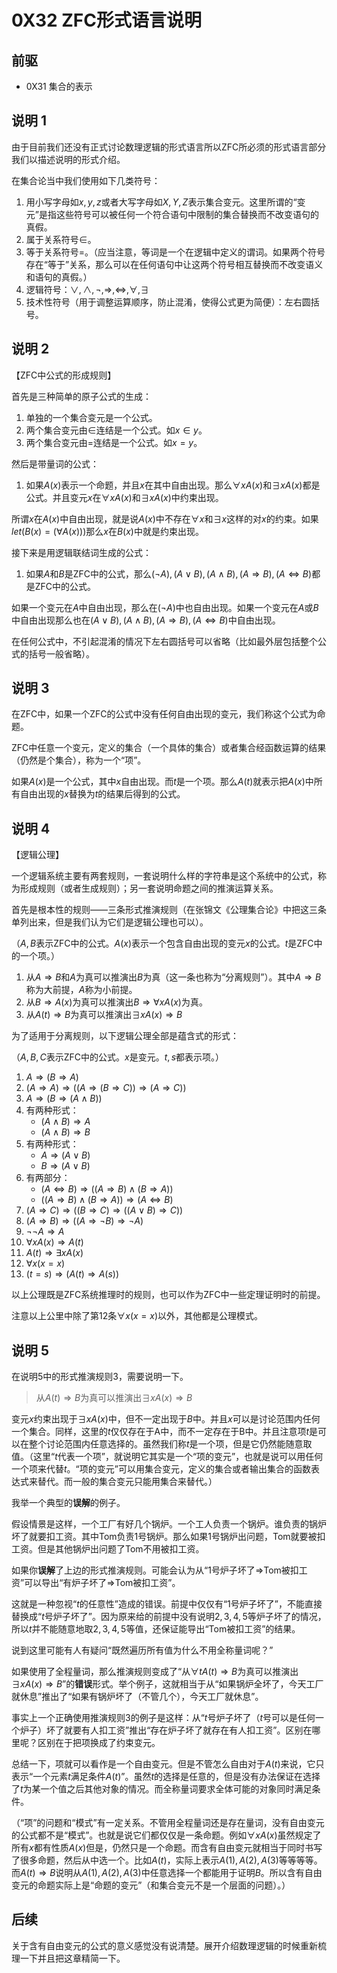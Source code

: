 # 0X32 ZFC形式语言说明

## 前驱

* 0X31 集合的表示

## 说明 1

由于目前我们还没有正式讨论数理逻辑的形式语言所以ZFC所必须的形式语言部分我们以描述说明的形式介绍。

在集合论当中我们使用如下几类符号：

1. 用小写字母如$x,y,z$或者大写字母如$X,Y,Z$表示集合变元。这里所谓的“变元”是指这些符号可以被任何一个符合语句中限制的集合替换而不改变语句的真假。
1. 属于关系符号$\in$。
1. 等于关系符号$=$。（应当注意，等词是一个在逻辑中定义的谓词。如果两个符号存在“等于”关系，那么可以在任何语句中让这两个符号相互替换而不改变语义和语句的真假。）
1. 逻辑符号：$\vee,\wedge,\neg,\Rightarrow,\iff,\forall,\exists$
1. 技术性符号（用于调整运算顺序，防止混淆，使得公式更为简便）：左右圆括号。

## 说明 2

【ZFC中公式的形成规则】

首先是三种简单的原子公式的生成：

1. 单独的一个集合变元是一个公式。
1. 两个集合变元由$\in$连结是一个公式。如$x\in y$。
1. 两个集合变元由$=$连结是一个公式。如$x= y$。

然后是带量词的公式：

1. 如果$A(x)$表示一个命题，并且$x$在其中自由出现。那么$\forall xA(x)$和$\exists xA(x)$都是公式。并且变元$x$在$\forall xA(x)$和$\exists xA(x)$中约束出现。

所谓$x$在$A(x)$中自由出现，就是说$A(x)$中不存在$\forall x$和$\exists x$这样的对$x$的约束。如果$let(B(x)=(\forall A(x)))$那么$x$在$B(x)$中就是约束出现。

接下来是用逻辑联结词生成的公式：

1. 如果$A$和$B$是ZFC中的公式，那么$(\neg A),(A\vee B),(A\wedge B),(A\Rightarrow B),(A\iff B)$都是ZFC中的公式。

如果一个变元在$A$中自由出现，那么在$(\neg A)$中也自由出现。如果一个变元在$A$或$B$中自由出现那么也在$(A\vee B),(A\wedge B),(A\Rightarrow B),(A\iff B)$中自由出现。

在任何公式中，不引起混淆的情况下左右圆括号可以省略（比如最外层包括整个公式的括号一般省略）。

## 说明 3

在ZFC中，如果一个ZFC的公式中没有任何自由出现的变元，我们称这个公式为命题。

ZFC中任意一个变元，定义的集合（一个具体的集合）或者集合经函数运算的结果（仍然是个集合），称为一个“项”。

如果$A(x)$是一个公式，其中$x$自由出现。而$t$是一个项。那么$A(t)$就表示把$A(x)$中所有自由出现的$x$替换为$t$的结果后得到的公式。

## 说明 4

【逻辑公理】

一个逻辑系统主要有两套规则，一套说明什么样的字符串是这个系统中的公式，称为形成规则（或者生成规则）；另一套说明命题之间的推演运算关系。

首先是根本性的规则——三条形式推演规则（在张锦文《公理集合论》中把这三条单列出来，但是我们认为它们是逻辑公理也可以）。

（$A,B$表示ZFC中的公式。$A(x)$表示一个包含自由出现的变元$x$的公式。$t$是ZFC中的一个项。）

1. 从$A\Rightarrow B$和$A$为真可以推演出$B$为真（这一条也称为“分离规则”）。其中$A\Rightarrow B$称为大前提，$A$称为小前提。
1. 从$B\Rightarrow A(x)$为真可以推演出$B\Rightarrow \forall xA(x)$为真。
1. 从$A(t)\Rightarrow B$为真可以推演出$\exists xA(x)\Rightarrow B$

为了适用于分离规则，以下逻辑公理全部是蕴含式的形式：

（$A,B,C$表示ZFC中的公式。$x$是变元。$t,s$都表示项。）

1. $A\Rightarrow (B\Rightarrow A)$
1. $(A\Rightarrow A)\Rightarrow ((A\Rightarrow (B\Rightarrow C))\Rightarrow(A\Rightarrow C))$
1. $A\Rightarrow (B\Rightarrow (A\wedge B))$
1. 有两种形式：
    * $(A\wedge B)\Rightarrow A$
    * $(A\wedge B)\Rightarrow B$
1. 有两种形式：
    * $A\Rightarrow (A\vee B)$
    * $B\Rightarrow (A\vee B)$
1. 有两部分：
    * $(A\iff B)\Rightarrow ((A\Rightarrow B)\wedge(B\Rightarrow A))$
    * $((A\Rightarrow B)\wedge(B\Rightarrow A))\Rightarrow (A\iff B)$
1. $(A\Rightarrow C)\Rightarrow  ((B\Rightarrow C)\Rightarrow((A\vee B)\Rightarrow C))$
1. $(A\Rightarrow B)\Rightarrow((A\Rightarrow \neg B)\Rightarrow \neg A)$
1. $\neg\neg A\Rightarrow A$
1. $\forall xA(x)\Rightarrow A(t)$
1. $A(t)\Rightarrow \exists x A(x)$
1. $\forall x(x=x)$
1. $(t=s)\Rightarrow(A(t)\Rightarrow A(s))$

以上公理既是ZFC系统推理时的规则，也可以作为ZFC中一些定理证明时的前提。

注意以上公里中除了第12条$\forall x (x=x)$以外，其他都是公理模式。

## 说明 5

在说明5中的形式推演规则3，需要说明一下。

>从$A(t)\Rightarrow B$为真可以推演出$\exists xA(x)\Rightarrow B$

变元$x$约束出现于$\exists xA(x)$中，但不一定出现于$B$中。并且$x$可以是讨论范围内任何一个集合。同样，这里的$t$仅仅存在于A中，而不一定存在于B中。并且注意项$t$是可以在整个讨论范围内任意选择的。虽然我们称$t$是一个项，但是它仍然能随意取值。（这里“$t$代表一个项”，就说明它其实是一个“项的变元”，也就是说可以用任何一个项来代替$t$。“项的变元”可以用集合变元，定义的集合或者输出集合的函数表达式来替代。而一般的集合变元只能用集合来替代。）

我举一个典型的**误解**的例子。

假设情景是这样，一个工厂有好几个锅炉。一个工人负责一个锅炉。谁负责的锅炉坏了就要扣工资。其中Tom负责1号锅炉。那么如果1号锅炉出问题，Tom就要被扣工资。但是其他锅炉出问题了Tom不用被扣工资。

如果你**误解**了上边的形式推演规则。可能会认为从“$1$号炉子坏了$\Rightarrow$Tom被扣工资”可以导出“有炉子坏了$\Rightarrow$Tom被扣工资”。

这就是一种忽视“$t$的任意性”造成的错误。前提中仅仅有“$1$号炉子坏了”，不能直接替换成“$t$号炉子坏了”。因为原来给的前提中没有说明$2,3,4,5$等炉子坏了的情况，所以$t$并不能随意地取$2,3,4,5$等值，还保证能导出“Tom被扣工资”的结果。

说到这里可能有人有疑问“既然遍历所有值为什么不用全称量词呢？”

如果使用了全程量词，那么推演规则变成了“从$\forall tA(t)\Rightarrow B$为真可以推演出$\exists xA(x)\Rightarrow B$”的**错误**形式。举个例子，这就相当于从“如果锅炉全坏了，今天工厂就休息”推出了“如果有锅炉坏了（不管几个），今天工厂就休息”。

事实上一个正确使用推演规则3的例子是这样：从“$t$号炉子坏了（$t$号可以是任何一个炉子）坏了就要有人扣工资”推出“存在炉子坏了就存在有人扣工资”。区别在哪里呢？区别在于把项换成了约束变元。

总结一下，项就可以看作是一个自由变元。但是不管怎么自由对于$A(t)$来说，它只表示“一个元素$t$满足条件$A(t)$”。虽然$t$的选择是任意的，但是没有办法保证在选择了$t$为某一个值之后其他对象的情况。而全称量词要求全体可能的对象同时满足条件。

（“项”的问题和“模式”有一定关系。不管用全程量词还是存在量词，没有自由变元的公式都不是“模式”。也就是说它们都仅仅是一条命题。例如$\forall xA(x)$虽然规定了所有$x$都有性质$A(x)$但是，仍然只是一个命题。而含有自由变元就相当于同时书写了很多命题，然后从中选一个。比如$A(t)$，实际上表示$A(1),A(2),A(3)$等等等等。而$A(t)\Rightarrow B$说明从$A(1),A(2),A(3)$中任意选择一个都能用于证明$B$。所以含有自由变元的命题实际上是“命题的变元”（和集合变元不是一个层面的问题）。）

## 后续

关于含有自由变元的公式的意义感觉没有说清楚。展开介绍数理逻辑的时候重新梳理一下并且把这章精简一下。